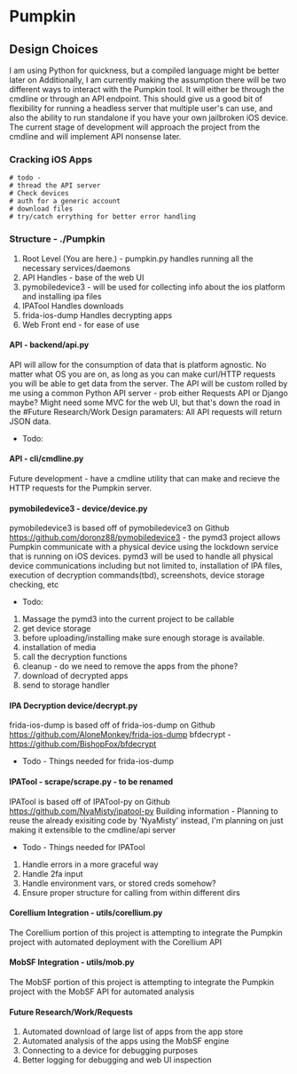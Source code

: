 # Pumpkin

## Design Choices
I am using Python for quickness, but a compiled language might be better later on
Additionally, I am currently making the assumption there will be two different ways to interact with the Pumpkin tool. It will either be through the cmdline or through an API endpoint. This should give us a good bit of flexibility for running a headless server that multiple user's can use, and also the ability to run standalone if you have your own jailbroken iOS device. The current stage of development will approach the project from the cmdline and will implement API nonsense later. 

### Cracking iOS Apps
	# todo - 
	# thread the API server
	# Check devices 
	# auth for a generic account
	# download files
	# try/catch errything for better error handling

### Structure - ./Pumpkin
1. Root Level (You are here.) - pumpkin.py handles running all the necessary services/daemons
2. API Handles - base of the web UI
3. pymobiledevice3 - will be used for collecting info about the ios platform and installing ipa files
4. IPATool Handles downloads
5. frida-ios-dump Handles decrypting apps
6. Web Front end - for ease of use

#### API - backend/api.py
API will allow for the consumption of data that is platform agnostic. No matter what OS you are on, as long as you can make curl/HTTP requests you will be able to get data from the server. 
The API will be custom rolled by me using a common Python API server - prob either Requests API or Django maybe? Might need some MVC for the web UI, but that's down the road in the #Future Research/Work
Design paramaters: All API requests will return JSON data. 
- Todo:

#### API - cli/cmdline.py
Future development - have a cmdline utility that can make and recieve the HTTP requests for the Pumpkin server. 

#### pymobiledevice3 - device/device.py
pymobiledevice3 is based off of pymobiledevice3 on Github https://github.com/doronz88/pymobiledevice3 - the pymd3 project allows Pumpkin communicate with a physical device using the lockdown service that is running on iOS devices. pymd3 will be used to handle all physical device communications including but not limited to, installation of IPA files, execution of decryption commands(tbd), screenshots, device storage checking, etc
- Todo: 
1. Massage the pymd3 into the current project to be callable
2. get device storage
3. before uploading/installing make sure enough storage is available. 
4. installation of media
5. call the decryption functions
6. cleanup - do we need to remove the apps from the phone? 
7. download of decrypted apps
8. send to storage handler

#### IPA Decryption device/decrypt.py
frida-ios-dump is based off of frida-ios-dump on Github https://github.com/AloneMonkey/frida-ios-dump
bfdecrypt - https://github.com/BishopFox/bfdecrypt
- Todo - Things needed for frida-ios-dump

#### IPATool - scrape/scrape.py - to be renamed
IPATool is based off of IPATool-py on Github https://github.com/NyaMisty/ipatool-py
Building information - Planning to reuse the already exisiting code by 'NyaMisty' instead, I'm planning on just making it extensible to the cmdline/api server
- Todo - Things needed for IPATool
1. Handle errors in a more graceful way
2. Handle 2fa input 
3. Handle environment vars, or stored creds somehow? 
4. Ensure proper structure for calling from within different dirs

#### Corellium Integration - utils/corellium.py
The Corellium portion of this project is attempting to integrate the Pumpkin project with automated deployment with the Corellium API 

#### MobSF Integration - utils/mob.py
The MobSF portion of this project is attempting to integrate the Pumpkin project with the MobSF API for automated analysis

#### Future Research/Work/Requests
1. Automated download of large list of apps from the app store
2. Automated analysis of the apps using the MobSF engine
3. Connecting to a device for debugging purposes
4. Better logging for debugging and web UI inspection